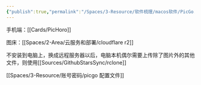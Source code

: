 ```yaml
---
{"publish":true,"permalink":"/Spaces/3-Resource/软件梳理/macos软件/PicGo.md","aliases":"PicList","title":"PicGo","description":":rocket:A simple & beautiful tool for pictures uploading built by vue-cli-electron-builder","created":"2024-10-04","modified":"2025-07-15","tags":["macOS软件","windows软件","github开源"],"cssclasses":""}
---
```



手机端：[[Cards/PicHoro]]

图床：[[Spaces/2-Area/云服务和部署/cloudflare r2]]

不安装到电脑上，换成远程服务器以后，电脑本机偶尔需要上传除了图片外的其他文件，则使用[[Sources/GithubStarsSync/rclone]]

[[Spaces/3-Resource/账号密码/picgo 配置文件]]
